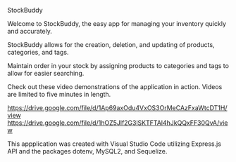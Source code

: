 StockBuddy

Welcome to StockBuddy, the easy app for managing your inventory quickly and accurately.

StockBuddy allows for the creation, deletion, and updating of products, categories, and tags.

Maintain order in your stock by assigning products to categories and tags to allow for easier searching.

Check out these video demonstrations of the application in action. Videos are limited to five minutes in length.

https://drive.google.com/file/d/1Ap69axOdu4VxOS3OrMeCAzFxaWtcDT1H/view
https://drive.google.com/file/d/1hOZ5Jlf2G3lSKTFTAl4hJkQQxFF30QvA/view

This appplication was created with Visual Studio Code utilizing Express.js API and the packages dotenv, MySQL2, and Sequelize.
